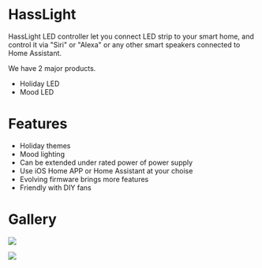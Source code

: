 # HassLight 
HassLight LED controller let you connect LED strip to your smart home, and control it via "Siri" or "Alexa" or any other smart speakers connected to Home Assistant. 

We have 2 major products. 
* Holiday LED 
* Mood LED

# Features
 * Holiday themes
 * Mood lighting 
 * Can be extended under rated power of power supply
 * Use iOS Home APP or Home Assistant at your choise
 * Evolving firmware brings more features
 * Friendly with DIY fans 

# Gallery

![](https://via.placeholder.com/1024x768.png?text=Holiday+LED+Bead+String)

![](https://via.placeholder.com/1024x768.png?text=Full+Color+Mood+LED+Strip)


